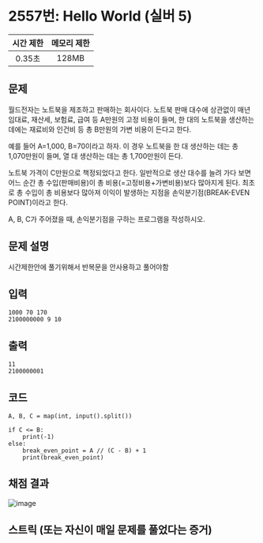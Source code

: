 # 2557번: Hello World (실버 5)
|시간 제한|메모리 제한|
|:--:|:--:|
|0.35초|128MB|

## 문제
월드전자는 노트북을 제조하고 판매하는 회사이다. 노트북 판매 대수에 상관없이 매년 임대료, 재산세, 보험료, 급여 등 A만원의 고정 비용이 들며, 한 대의 노트북을 생산하는 데에는 재료비와 인건비 등 총 B만원의 가변 비용이 든다고 한다.

예를 들어 A=1,000, B=70이라고 하자. 이 경우 노트북을 한 대 생산하는 데는 총 1,070만원이 들며, 열 대 생산하는 데는 총 1,700만원이 든다.

노트북 가격이 C만원으로 책정되었다고 한다. 일반적으로 생산 대수를 늘려 가다 보면 어느 순간 총 수입(판매비용)이 총 비용(=고정비용+가변비용)보다 많아지게 된다. 최초로 총 수입이 총 비용보다 많아져 이익이 발생하는 지점을 손익분기점(BREAK-EVEN POINT)이라고 한다.

A, B, C가 주어졌을 때, 손익분기점을 구하는 프로그램을 작성하시오.

## 문제 설명
시간제한안에 풀기위해서 반복문을 안사용하고 풀어야함



## 입력
```
1000 70 170
2100000000 9 10
```

## 출력
```
11
2100000001
```
## 코드
```
A, B, C = map(int, input().split())

if C <= B:
    print(-1)
else:
    break_even_point = A // (C - B) + 1
    print(break_even_point)

```

## 채점 결과
![image](https://github.com/BCSDLab/KOIN_OWNER_WEB/assets/112807899/3db85438-c55a-4c6b-9832-fb3004043862)

## 스트릭 (또는 자신이 매일 문제를 풀었다는 증거)
